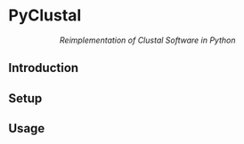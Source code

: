 # PyClustal

<p align="center" style="width: 500px;">
  <i> Reimplementation of Clustal Software in Python
  </i>
</p>

## Introduction


## Setup


## Usage 


## 